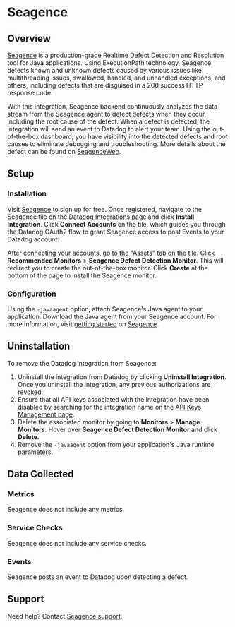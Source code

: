 # Seagence

## Overview

[Seagence][1] is a production-grade Realtime Defect Detection and Resolution tool for Java applications. Using ExecutionPath technology, Seagence detects known and unknown defects caused by various issues like multithreading issues, swallowed, handled, and unhandled exceptions, and others, including defects that are disguised in a 200 success HTTP response code.

With this integration, Seagence backend continuously analyzes the data stream from the Seagence agent to detect defects when they occur, including the root cause of the defect. When a defect is detected, the integration will send an event to Datadog to alert your team. Using the out-of-the-box dashboard, you have visibility into the detected defects and root causes to eliminate debugging and troubleshooting. More details about the defect can be found on [SeagenceWeb][2].

## Setup

### Installation

Visit [Seagence][1] to sign up for free. Once registered, navigate to the Seagence tile on the [Datadog Integrations page][5] and click **Install Integration**. Click **Connect Accounts** on the tile, which guides you through the Datadog OAuth2 flow to grant Seagence access to post Events to your Datadog account.

After connecting your accounts, go to the "Assets" tab on the tile. Click **Recommended Monitors** > **Seagence Defect Detection Monitor**. This will redirect you to create the out-of-the-box monitor. Click **Create** at the bottom of the page to install the Seagence monitor.

### Configuration

Using the `-javaagent` option, attach Seagence's Java agent to your application. Download the Java agent from your Seagence account. For more information, visit [getting started][3] on [Seagence][1].

## Uninstallation

To remove the Datadog integration from Seagence:
1. Uninstall the integration from Datadog by clicking **Uninstall Integration**. Once you uninstall the integration, any previous authorizations are revoked.
2. Ensure that all API keys associated with the integration have been disabled by searching for the integration name on the [API Keys Management page][6].
3. Delete the associated monitor by going to **Monitors** > **Manage Monitors**. Hover over **Seagence Defect Detection Monitor** and click **Delete**.
4. Remove the `-javaagent` option from your application's Java runtime parameters.


## Data Collected

### Metrics

Seagence does not include any metrics.

### Service Checks

Seagence does not include any service checks.

### Events

Seagence posts an event to Datadog upon detecting a defect.

## Support

Need help? Contact [Seagence support][4].

[1]: https://www.seagence.com
[2]: https://app.seagence.com/SeagenceWeb/
[3]: https://seagence.com/product/getting-started/
[4]: mailto:support@seagence.com
[5]: https://app.datadoghq.com/integrations/seagence
[6]: https://app.datadoghq.com/organization-settings/api-keys?filter=Seagence
[7]: https://www.datadoghq.com/blog/seagence-datadog-marketplace/
